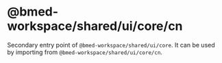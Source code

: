 # @bmed-workspace/shared/ui/core/cn

Secondary entry point of `@bmed-workspace/shared/ui/core`. It can be used by importing from `@bmed-workspace/shared/ui/core/cn`.
